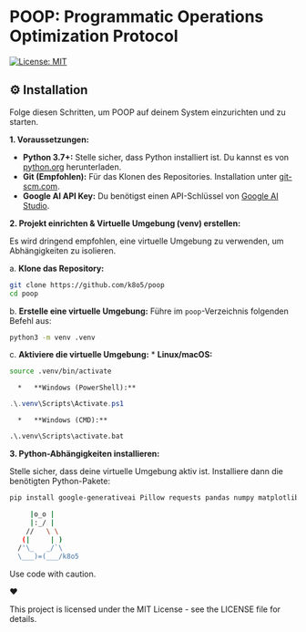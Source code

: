 # POOP: Programmatic Operations Optimization Protocol

[![License: MIT](https://img.shields.io/badge/License-MIT-yellow.svg)](https://opensource.org/licenses/MIT)

## ⚙️ Installation

Folge diesen Schritten, um POOP auf deinem System einzurichten und zu starten.

**1. Voraussetzungen:**

*   **Python 3.7+:** Stelle sicher, dass Python installiert ist. Du kannst es von [python.org](https://www.python.org/downloads/) herunterladen.
*   **Git (Empfohlen):** Für das Klonen des Repositories. Installation unter [git-scm.com](https://git-scm.com/downloads).
*   **Google AI API Key:** Du benötigst einen API-Schlüssel von [Google AI Studio](https://makersuite.google.com/app/apikey).

**2. Projekt einrichten & Virtuelle Umgebung (venv) erstellen:**

Es wird dringend empfohlen, eine virtuelle Umgebung zu verwenden, um Abhängigkeiten zu isolieren.

   a. **Klone das Repository:**
```bash
git clone https://github.com/k8o5/poop
cd poop
```

   b. **Erstelle eine virtuelle Umgebung:**
      Führe im `poop`-Verzeichnis folgenden Befehl aus:
```bash
python3 -m venv .venv
```

   c. **Aktiviere die virtuelle Umgebung:**
      *   **Linux/macOS:**
```bash
source .venv/bin/activate
```
      *   **Windows (PowerShell):**
      
```powershell
.\.venv\Scripts\Activate.ps1
```

      *   **Windows (CMD):**
      
```cmd
.\.venv\Scripts\activate.bat
```
   
**3. Python-Abhängigkeiten installieren:**

Stelle sicher, dass deine virtuelle Umgebung aktiv ist. Installiere dann die benötigten Python-Pakete:
```bash
pip install google-generativeai Pillow requests pandas numpy matplotlib
```


```bash
     |o_o |
     |:_/ |
    //   \ \
   (|     | )
  /'\_   _/`\
  \___)=(___/k8o5
```

    


Use code with caution.

❤️ 

This project is licensed under the MIT License - see the LICENSE file for details.

